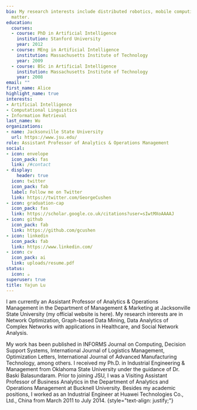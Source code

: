 ```yaml
---
bio: My research interests include distributed robotics, mobile computing and programmable
  matter.
education:
  courses:
  - course: PhD in Artificial Intelligence
    institution: Stanford University
    year: 2012
  - course: MEng in Artificial Intelligence
    institution: Massachusetts Institute of Technology
    year: 2009
  - course: BSc in Artificial Intelligence
    institution: Massachusetts Institute of Technology
    year: 2008
email: ""
first_name: Alice
highlight_name: true
interests:
- Artificial Intelligence
- Computational Linguistics
- Information Retrieval
last_name: Wu
organizations:
- name: Jacksonville State University
  url: https://www.jsu.edu/
role: Assistant Professor of Analytics & Operations Management
social:
- icon: envelope
  icon_pack: fas
  link: /#contact
- display:
    header: true
  icon: twitter
  icon_pack: fab
  label: Follow me on Twitter
  link: https://twitter.com/GeorgeCushen
- icon: graduation-cap
  icon_pack: fas
  link: https://scholar.google.co.uk/citations?user=sIwtMXoAAAAJ
- icon: github
  icon_pack: fab
  link: https://github.com/gcushen
- icon: linkedin
  icon_pack: fab
  link: https://www.linkedin.com/
- icon: cv
  icon_pack: ai
  link: uploads/resume.pdf
status:
  icon: ☕️
superuser: true
title: Yajun Lu
---
```


I am currently an Assistant Professor of Analytics & Operations Management in the Department of Management & Marketing at Jacksonville State University (my official website is here). My research interests are in Network Optimization, Graph-based Data Mining, Data Analytics of Complex Networks with applications in Healthcare, and Social Network Analysis. 

My work has been published in INFORMS Journal on Computing, Decision Support Systems, International Journal of Logistics Management, Optimization Letters, International Journal of Advanced Manufacturing Technology, among others. I received my Ph.D. in Industrial Engineering & Management from Oklahoma State University under the guidance of Dr. Baski Balasundaram. Prior to joining JSU, I was a Visiting Assistant Professor of Business Analytics in the Department of Analytics and Operations Management at Bucknell University. Besides my academic positions, I worked as an Industrial Engineer at Huawei Technologies Co., Ltd., China from March 2011 to July 2014.
{style="text-align: justify;"}

